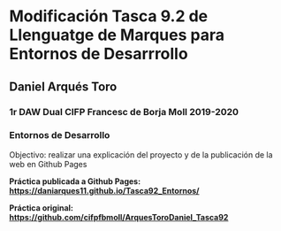 # Modificación Tasca 9.2 de Llenguatge de Marques para Entornos de Desarrrollo
## Daniel Arqués Toro
### 1r DAW Dual CIFP Francesc de Borja Moll 2019-2020 
### Entornos de Desarrollo

Objectivo: realizar una explicación del proyecto y de la publicación de la web en Github Pages

**Práctica publicada a Github Pages: https://daniarques11.github.io/Tasca92_Entornos/**

**Práctica original: https://github.com/cifpfbmoll/ArquesToroDaniel_Tasca92**